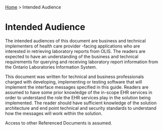 <p id="breadcrumb">

[Home](Home) > Intended Audience

</p>


# Intended Audience

The intended audiences of this document are business and technical implementers of health care provider -facing applications who are interested in retrieving laboratory reports from OLIS. The readers are expected to have an understanding of the business and technical requirements for querying and receiving laboratory report information from the Ontario Laboratories Information System.

This document was written for technical and business professionals charged with developing, implementing or testing software that will implement the interface messages specified in this guide. Readers are assumed to have some prior knowledge of the in-scope EHR services in order to understand the role the EHR services play in the solution being implemented. The reader should have sufficient knowledge of the solution architecture and end point technical and security standards to understand how the messages will work within the solution.

Access to other Referenced Documents is assumed.

